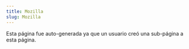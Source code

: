 ```yaml
---
title: Mozilla
slug: Mozilla
---
```


Esta página fue auto-generada ya que un usuario creó una sub-página a esta página.

